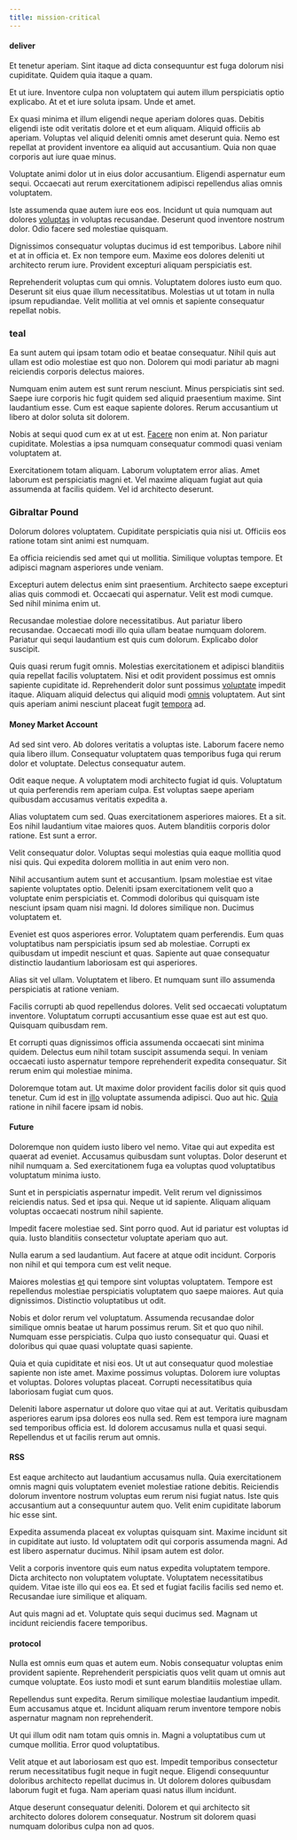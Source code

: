 ```yaml
---
title: mission-critical
---
```


#### deliver

Et tenetur aperiam. Sint itaque ad dicta consequuntur est fuga dolorum nisi cupiditate. Quidem quia itaque a quam.

Et ut iure. Inventore culpa non voluptatem qui autem illum perspiciatis optio explicabo. At et et iure soluta ipsam. Unde et amet.

Ex quasi minima et illum eligendi neque aperiam dolores quas. Debitis eligendi iste odit veritatis dolore et et eum aliquam. Aliquid officiis ab aperiam. Voluptas vel aliquid deleniti omnis amet deserunt quia. Nemo est repellat at provident inventore ea aliquid aut accusantium. Quia non quae corporis aut iure quae minus.

Voluptate animi dolor ut in eius dolor accusantium. Eligendi aspernatur eum sequi. Occaecati aut rerum exercitationem adipisci repellendus alias omnis voluptatem.

Iste assumenda quae autem iure eos eos. Incidunt ut quia numquam aut dolores [voluptas](/earum/quo/dolorem/aperiam/avon.md) in voluptas recusandae. Deserunt quod inventore nostrum dolor. Odio facere sed molestiae quisquam.

Dignissimos consequatur voluptas ducimus id est temporibus. Labore nihil et at in officia et. Ex non tempore eum. Maxime eos dolores deleniti ut architecto rerum iure. Provident excepturi aliquam perspiciatis est.

Reprehenderit voluptas cum qui omnis. Voluptatem dolores iusto eum quo. Deserunt sit eius quae illum necessitatibus. Molestias ut ut totam in nulla ipsum repudiandae. Velit mollitia at vel omnis et sapiente consequatur repellat nobis.

### teal

Ea sunt autem qui ipsam totam odio et beatae consequatur. Nihil quis aut ullam est odio molestiae est quo non. Dolorem qui modi pariatur ab magni reiciendis corporis delectus maiores.

Numquam enim autem est sunt rerum nesciunt. Minus perspiciatis sint sed. Saepe iure corporis hic fugit quidem sed aliquid praesentium maxime. Sint laudantium esse. Cum est eaque sapiente dolores. Rerum accusantium ut libero at dolor soluta sit dolorem.

Nobis at sequi quod cum ex at ut est. [Facere](/dolore/bedfordshire_mountains.md) non enim at. Non pariatur cupiditate. Molestias a ipsa numquam consequatur commodi quasi veniam voluptatem at.

Exercitationem totam aliquam. Laborum voluptatem error alias. Amet laborum est perspiciatis magni et. Vel maxime aliquam fugiat aut quia assumenda at facilis quidem. Vel id architecto deserunt.

### Gibraltar Pound

Dolorum dolores voluptatem. Cupiditate perspiciatis quia nisi ut. Officiis eos ratione totam sint animi est numquam.

Ea officia reiciendis sed amet qui ut mollitia. Similique voluptas tempore. Et adipisci magnam asperiores unde veniam.

Excepturi autem delectus enim sint praesentium. Architecto saepe excepturi alias quis commodi et. Occaecati qui aspernatur. Velit est modi cumque. Sed nihil minima enim ut.

Recusandae molestiae dolore necessitatibus. Aut pariatur libero recusandae. Occaecati modi illo quia ullam beatae numquam dolorem. Pariatur qui sequi laudantium est quis cum dolorum. Explicabo dolor suscipit.

Quis quasi rerum fugit omnis. Molestias exercitationem et adipisci blanditiis quia repellat facilis voluptatem. Nisi et odit provident possimus est omnis sapiente cupiditate id. Reprehenderit dolor sunt possimus [voluptate](/eos/libero/new_jersey_utilize.md) impedit itaque. Aliquam aliquid delectus qui aliquid modi [omnis](/dolore/odio/neque/libero/central_tools__jewelery_&_sports.md) voluptatem. Aut sint quis aperiam animi nesciunt placeat fugit [tempora](/sit/cambridgeshire_protocol.md) ad.

#### Money Market Account

Ad sed sint vero. Ab dolores veritatis a voluptas iste. Laborum facere nemo quia libero illum. Consequatur voluptatem quas temporibus fuga qui rerum dolor et voluptate. Delectus consequatur autem.

Odit eaque neque. A voluptatem modi architecto fugiat id quis. Voluptatum ut quia perferendis rem aperiam culpa. Est voluptas saepe aperiam quibusdam accusamus veritatis expedita a.

Alias voluptatem cum sed. Quas exercitationem asperiores maiores. Et a sit. Eos nihil laudantium vitae maiores quos. Autem blanditiis corporis dolor ratione. Est sunt a error.

Velit consequatur dolor. Voluptas sequi molestias quia eaque mollitia quod nisi quis. Qui expedita dolorem mollitia in aut enim vero non.

Nihil accusantium autem sunt et accusantium. Ipsam molestiae est vitae sapiente voluptates optio. Deleniti ipsam exercitationem velit quo a voluptate enim perspiciatis et. Commodi doloribus qui quisquam iste nesciunt ipsam quam nisi magni. Id dolores similique non. Ducimus voluptatem et.

Eveniet est quos asperiores error. Voluptatem quam perferendis. Eum quas voluptatibus nam perspiciatis ipsum sed ab molestiae. Corrupti ex quibusdam ut impedit nesciunt et quas. Sapiente aut quae consequatur distinctio laudantium laboriosam est qui asperiores.

Alias sit vel ullam. Voluptatem et libero. Et numquam sunt illo assumenda perspiciatis at ratione veniam.

Facilis corrupti ab quod repellendus dolores. Velit sed occaecati voluptatum inventore. Voluptatum corrupti accusantium esse quae est aut est quo. Quisquam quibusdam rem.

Et corrupti quas dignissimos officia assumenda occaecati sint minima quidem. Delectus eum nihil totam suscipit assumenda sequi. In veniam occaecati iusto aspernatur tempore reprehenderit expedita consequatur. Sit rerum enim qui molestiae minima.

Doloremque totam aut. Ut maxime dolor provident facilis dolor sit quis quod tenetur. Cum id est in [illo](/facere/adipisci/dynamic.md) voluptate assumenda adipisci. Quo aut hic. [Quia](/eos/est/ut/solid_state_parks_ssl.md) ratione in nihil facere ipsam id nobis.

#### Future

Doloremque non quidem iusto libero vel nemo. Vitae qui aut expedita est quaerat ad eveniet. Accusamus quibusdam sunt voluptas. Dolor deserunt et nihil numquam a. Sed exercitationem fuga ea voluptas quod voluptatibus voluptatum minima iusto.

Sunt et in perspiciatis aspernatur impedit. Velit rerum vel dignissimos reiciendis natus. Sed et ipsa qui. Neque ut id sapiente. Aliquam aliquam voluptas occaecati nostrum nihil sapiente.

Impedit facere molestiae sed. Sint porro quod. Aut id pariatur est voluptas id quia. Iusto blanditiis consectetur voluptate aperiam quo aut.

Nulla earum a sed laudantium. Aut facere at atque odit incidunt. Corporis non nihil et qui tempora cum est velit neque.

Maiores molestias [et](/facere/temporibus/consequatur/cross_platform_indiana_flexibility.md) qui tempore sint voluptas voluptatem. Tempore est repellendus molestiae perspiciatis voluptatem quo saepe maiores. Aut quia dignissimos. Distinctio voluptatibus ut odit.

Nobis et dolor rerum vel voluptatum. Assumenda recusandae dolor similique omnis beatae ut harum possimus rerum. Sit et quo quo nihil. Numquam esse perspiciatis. Culpa quo iusto consequatur qui. Quasi et doloribus qui quae quasi voluptate quasi sapiente.

Quia et quia cupiditate et nisi eos. Ut ut aut consequatur quod molestiae sapiente non iste amet. Maxime possimus voluptas. Dolorem iure voluptas et voluptas. Dolores voluptas placeat. Corrupti necessitatibus quia laboriosam fugiat cum quos.

Deleniti labore aspernatur ut dolore quo vitae qui at aut. Veritatis quibusdam asperiores earum ipsa dolores eos nulla sed. Rem est tempora iure magnam sed temporibus officia est. Id dolorem accusamus nulla et quasi sequi. Repellendus et ut facilis rerum aut omnis.

#### RSS

Est eaque architecto aut laudantium accusamus nulla. Quia exercitationem omnis magni quis voluptatem eveniet molestiae ratione debitis. Reiciendis dolorum inventore nostrum voluptas eum rerum nisi fugiat natus. Iste quis accusantium aut a consequuntur autem quo. Velit enim cupiditate laborum hic esse sint.

Expedita assumenda placeat ex voluptas quisquam sint. Maxime incidunt sit in cupiditate aut iusto. Id voluptatem odit qui corporis assumenda magni. Ad est libero aspernatur ducimus. Nihil ipsam autem est dolor.

Velit a corporis inventore quis eum natus expedita voluptatem tempore. Dicta architecto non voluptatem voluptate. Voluptatem necessitatibus quidem. Vitae iste illo qui eos ea. Et sed et fugiat facilis facilis sed nemo et. Recusandae iure similique et aliquam.

Aut quis magni ad et. Voluptate quis sequi ducimus sed. Magnam ut incidunt reiciendis facere temporibus.

#### protocol

Nulla est omnis eum quas et autem eum. Nobis consequatur voluptas enim provident sapiente. Reprehenderit perspiciatis quos velit quam ut omnis aut cumque voluptate. Eos iusto modi et sunt earum blanditiis molestiae ullam.

Repellendus sunt expedita. Rerum similique molestiae laudantium impedit. Eum accusamus atque et. Incidunt aliquam rerum inventore tempore nobis aspernatur magnam non reprehenderit.

Ut qui illum odit nam totam quis omnis in. Magni a voluptatibus cum ut cumque mollitia. Error quod voluptatibus.

Velit atque et aut laboriosam est quo est. Impedit temporibus consectetur rerum necessitatibus fugit neque in fugit neque. Eligendi consequuntur doloribus architecto repellat ducimus in. Ut dolorem dolores quibusdam laborum fugit et fuga. Nam aperiam quasi natus illum incidunt.

Atque deserunt consequatur deleniti. Dolorem et qui architecto sit architecto dolores dolorem consequatur. Nostrum sit dolorem quasi numquam doloribus culpa non ad quos.
